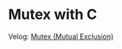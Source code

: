 # Mutex with C

Velog: [Mutex (Mutual Exclusion)](https://velog.io/@jhlee508/%EC%9A%B4%EC%98%81%EC%B2%B4%EC%A0%9C-Mutex-Mutual-exclusion)
